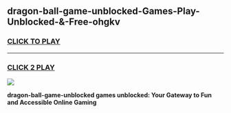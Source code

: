 
## dragon-ball-game-unblocked-Games-Play-Unblocked-&-Free-ohgkv
<h3>
<a href="https://premium76.site?title=dragon-ball-game-unblocked&ref=24A">CLICK TO PLAY</a></h3>
<hr>

<h3>
<a href="https://premium76.site?title=dragon-ball-game-unblocked&ref=24A">CLICK 2 PLAY</a>
  
</h3>

<a href="https://premium76.site?title=dragon-ball-game-unblocked&ref=24A"><img src="https://clearcache.store/games.png"></a>


**dragon-ball-game-unblocked games unblocked: Your Gateway to Fun and Accessible Online Gaming**
